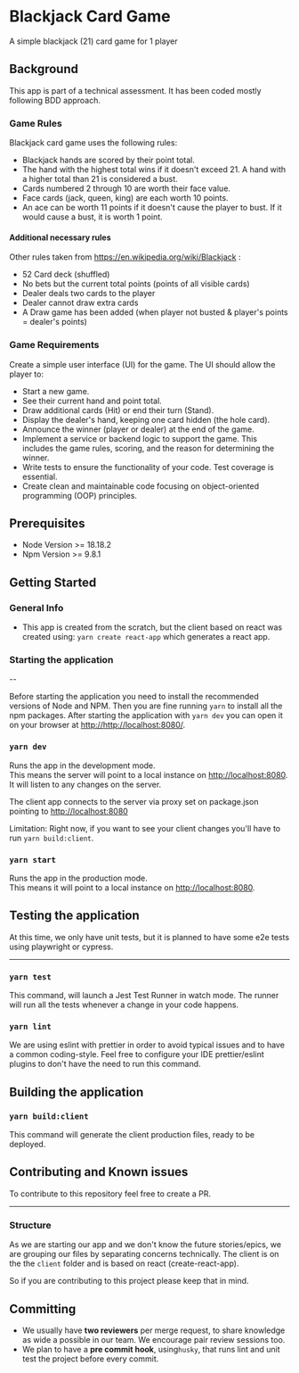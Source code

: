 # Blackjack Card Game
A simple blackjack (21) card game for 1 player

## Background
This app is part of a technical assessment. It has been coded mostly following BDD approach.

### Game Rules
Blackjack card game uses the following rules:
* Blackjack hands are scored by their point total.
* The hand with the highest total wins if it doesn't exceed 21. A hand with a higher total than 21 is considered a bust.
* Cards numbered 2 through 10 are worth their face value.
* Face cards (jack, queen, king) are each worth 10 points.
* An ace can be worth 11 points if it doesn't cause the player to bust. If it would cause a bust, it is worth 1 point.

#### Additional necessary rules
Other rules taken from https://en.wikipedia.org/wiki/Blackjack :
* 52 Card deck (shuffled)
* No bets but the current total points (points of all visible cards)
* Dealer deals two cards to the player
* Dealer cannot draw extra cards
* A Draw game has been added (when player not busted & player's points = dealer's points)

### Game Requirements
Create a simple user interface (UI) for the game. The UI should allow the player to:
* Start a new game.
* See their current hand and point total.
* Draw additional cards (Hit) or end their turn (Stand).
* Display the dealer's hand, keeping one card hidden (the hole card).
* Announce the winner (player or dealer) at the end of the game.
* Implement a service or backend logic to support the game. This includes the game rules, scoring, and the reason for determining the winner.
* Write tests to ensure the functionality of your code. Test coverage is essential.
* Create clean and maintainable code focusing on object-oriented programming (OOP) principles.

## Prerequisites
- Node Version >= 18.18.2
- Npm Version >= 9.8.1

## Getting Started

### General Info
- This app is created from the scratch, but the client based on react was created using: `yarn create react-app` which generates a react app.

### Starting the application
--

Before starting the application you need to install the recommended versions of Node and NPM. Then you are fine running `yarn` to install all the npm packages.
After starting the application with `yarn dev` you can open it on your browser at [http://http://localhost:8080/](http://http://localhost:8080/).

### `yarn dev`

Runs the app in the development mode.<br />
This means the server will point to a local instance on [http://localhost:8080](http://localhost:8080). It will listen to any changes on the server.

The client app connects to the server via proxy set on package.json pointing to [http://localhost:8080](http://localhost:8080)

Limitation: Right now, if you want to see your client changes you'll have to run `yarn build:client`.


### `yarn start`

Runs the app in the production mode.<br />
This means it will point to a local instance on [http://localhost:8080](http://localhost:8080).



## Testing the application

At this time, we only have unit tests, but it is planned to have some e2e tests using playwright or cypress.

---

### `yarn test`

This command, will launch a Jest Test Runner in watch mode. The runner will run all the tests whenever a change in your code happens.

### `yarn lint`

We are using eslint with prettier in order to avoid typical issues and to have a common coding-style.
Feel free to configure your IDE prettier/eslint plugins to don't have the need to run this command.

## Building the application

### `yarn build:client`

This command will generate the client production files, ready to be deployed.

## Contributing and Known issues

To contribute to this repository feel free to create a PR.

---

### Structure

As we are starting our app and we don't know the future stories/epics, we are grouping our files by separating concerns technically. The client is on the the `client` folder and is based on react (create-react-app).

So if you are contributing to this project please keep that in mind.

## Committing

-  We usually have **two reviewers** per merge request, to share knowledge as wide a possible in our team. We encourage pair review sessions too.
-  We plan to have a **pre commit hook**, using`husky`, that runs lint and unit test the project before every commit.
